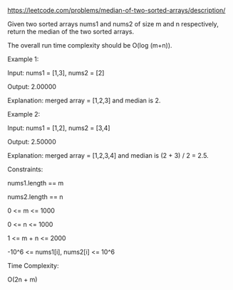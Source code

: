 https://leetcode.com/problems/median-of-two-sorted-arrays/description/

Given two sorted arrays nums1 and nums2 of size m and n respectively, return the median of the two sorted arrays.

The overall run time complexity should be O(log (m+n)).

 

Example 1:


Input: nums1 = [1,3], nums2 = [2]

Output: 2.00000

Explanation: merged array = [1,2,3] and median is 2.


Example 2:


Input: nums1 = [1,2], nums2 = [3,4]

Output: 2.50000

Explanation: merged array = [1,2,3,4] and median is (2 + 3) / 2 = 2.5.
 

Constraints:


nums1.length == m

nums2.length == n

0 <= m <= 1000

0 <= n <= 1000

1 <= m + n <= 2000

-10^6 <= nums1[i], nums2[i] <= 10^6



Time Complexity:


O(2n + m)
